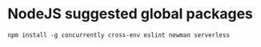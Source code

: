 # NodeJS suggested global packages

```
npm install -g concurrently cross-env eslint newman serverless
```
